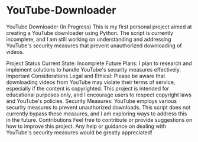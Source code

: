 # YouTube-Downloader

YouTube Downloader (In Progress)
This is my first personal project aimed at creating a YouTube downloader using Python. The script is currently incomplete, and I am still working on understanding and addressing YouTube's security measures that prevent unauthorized downloading of videos.

Project Status
Current State: Incomplete
Future Plans: I plan to research and implement solutions to handle YouTube's security measures effectively.
Important Considerations
Legal and Ethical: Please be aware that downloading videos from YouTube may violate their terms of service, especially if the content is copyrighted. This project is intended for educational purposes only, and I encourage users to respect copyright laws and YouTube's policies.
Security Measures: YouTube employs various security measures to prevent unauthorized downloads. This script does not currently bypass these measures, and I am exploring ways to address this in the future.
Contributions
Feel free to contribute or provide suggestions on how to improve this project. Any help or guidance on dealing with YouTube's security measures would be greatly appreciated!
